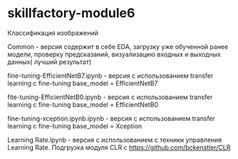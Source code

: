 # skillfactory-module6
Классификация изображений

Common - версия содержит в себе EDA, загрузку уже обученной ранее модели, проверку предсказаний, визуализацию входных и выходных данных( лучший результат)

fine-tuning-EfficientNetB7.ipynb  - версия  с использованием  transfer learning с fine-tuning base_model = EfficientNetB7

fite-tuning-EfficientNetB0.ipynb  - версия  с использованием  transfer learning с fine-tuning base_model = EfficientNetB0

fine-tuning-xception.ipynb.ipynb - версия  с использованием  transfer learning с fine-tuning base_model = Xception

Learning Rate.ipynb - версия  с использованием с техники управления Learning Rate. Подгрузка модуля CLR c https://github.com/bckenstler/CLR

